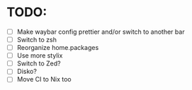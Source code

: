 # TODO:

- [ ] Make waybar config prettier and/or switch to another bar
- [ ] Switch to zsh
- [ ] Reorganize home.packages
- [ ] Use more stylix
- [ ] Switch to Zed?
- [ ] Disko?
- [ ] Move CI to Nix too
